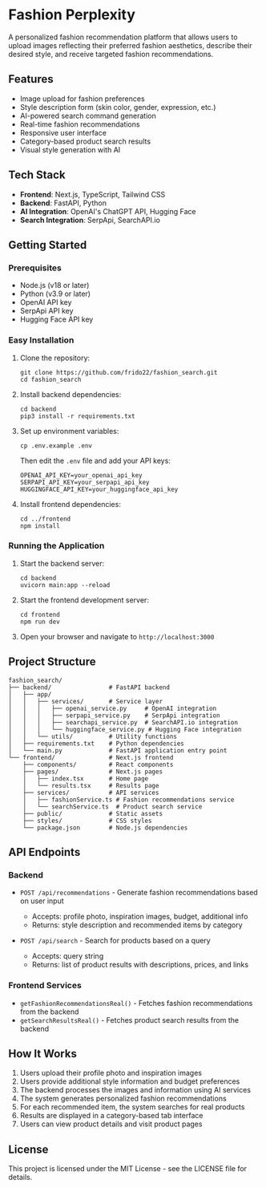 # Fashion Perplexity

A personalized fashion recommendation platform that allows users to upload images reflecting their preferred fashion aesthetics, describe their desired style, and receive targeted fashion recommendations.

## Features

- Image upload for fashion preferences
- Style description form (skin color, gender, expression, etc.)
- AI-powered search command generation
- Real-time fashion recommendations
- Responsive user interface
- Category-based product search results
- Visual style generation with AI

## Tech Stack

- **Frontend**: Next.js, TypeScript, Tailwind CSS
- **Backend**: FastAPI, Python
- **AI Integration**: OpenAI's ChatGPT API, Hugging Face
- **Search Integration**: SerpApi, SearchAPI.io

## Getting Started

### Prerequisites

- Node.js (v18 or later)
- Python (v3.9 or later)
- OpenAI API key
- SerpApi API key
- Hugging Face API key

### Easy Installation

1. Clone the repository:
   ```
   git clone https://github.com/frido22/fashion_search.git
   cd fashion_search
   ```

2. Install backend dependencies:
   ```
   cd backend
   pip3 install -r requirements.txt
   ```

3. Set up environment variables:
   ```
   cp .env.example .env
   ```
   Then edit the `.env` file and add your API keys:
   ```
   OPENAI_API_KEY=your_openai_api_key
   SERPAPI_API_KEY=your_serpapi_api_key
   HUGGINGFACE_API_KEY=your_huggingface_api_key
   ```

4. Install frontend dependencies:
   ```
   cd ../frontend
   npm install
   ```

### Running the Application

1. Start the backend server:
   ```
   cd backend
   uvicorn main:app --reload
   ```
2. Start the frontend development server:
   ```
   cd frontend
   npm run dev
   ```
3. Open your browser and navigate to `http://localhost:3000`

## Project Structure

```
fashion_search/
├── backend/                # FastAPI backend
│   ├── app/
│   │   ├── services/       # Service layer
│   │   │   ├── openai_service.py     # OpenAI integration
│   │   │   ├── serpapi_service.py    # SerpApi integration
│   │   │   ├── searchapi_service.py  # SearchAPI.io integration
│   │   │   └── huggingface_service.py # Hugging Face integration
│   │   └── utils/          # Utility functions
│   ├── requirements.txt    # Python dependencies
│   └── main.py             # FastAPI application entry point
└── frontend/               # Next.js frontend
    ├── components/         # React components
    ├── pages/              # Next.js pages
    │   ├── index.tsx       # Home page
    │   └── results.tsx     # Results page
    ├── services/           # API services
    │   ├── fashionService.ts # Fashion recommendations service
    │   └── searchService.ts  # Product search service
    ├── public/             # Static assets
    ├── styles/             # CSS styles
    └── package.json        # Node.js dependencies
```

## API Endpoints

### Backend

- `POST /api/recommendations` - Generate fashion recommendations based on user input
  - Accepts: profile photo, inspiration images, budget, additional info
  - Returns: style description and recommended items by category

- `POST /api/search` - Search for products based on a query
  - Accepts: query string
  - Returns: list of product results with descriptions, prices, and links

### Frontend Services

- `getFashionRecommendationsReal()` - Fetches fashion recommendations from the backend
- `getSearchResultsReal()` - Fetches product search results from the backend

## How It Works

1. Users upload their profile photo and inspiration images
2. Users provide additional style information and budget preferences
3. The backend processes the images and information using AI services
4. The system generates personalized fashion recommendations
5. For each recommended item, the system searches for real products
6. Results are displayed in a category-based tab interface
7. Users can view product details and visit product pages

## License

This project is licensed under the MIT License - see the LICENSE file for details.
